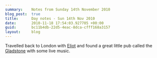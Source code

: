 ```yaml
---
summary:    Notes from Sunday 14th November 2010
blog_post:  true
title:      Day notes - Sun 14th Nov 2010
date:       2010-11-18 17:54:03.927705 +00:00
guid:       bc11b4db-22d5-4eac-8dca-cfff168a3157
layout:     blog
---
```

Travelled back to London with [Eliot](http://www.eliotfineberg.com/) and found a great little pub called the [Gladstone](http://www.beerintheevening.com/pubs/s/25/25891/Gladstone_Arms/Borough) with some live music.
